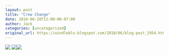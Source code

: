 ```yaml
---
layout: post
title: "Crew Change"
date: 2010-06-20T12:00:00-07:00
author: Jack
categories: [uncategorized]
original_url: https://windleblo.blogspot.com/2010/06/blog-post_2954.html
---
```


![](https://lh3.googleusercontent.com/blogger_img_proxy/AEn0k_u6xp03T8JLVDg4xjc9TPkytx30H0-Ra7gO1PS6--7sgm_Xv-8STmOLxVXZeHZOme5zU95cRPK5RP7lpUeZdtzG4G5y-UfuxsOk1guNtSOWpvofZQqh3JuQ-7aEBVaqGlzV8IjU2lSsjurchm42a3rX9AKZkomOP5rW3AtuPvXBan6iiwPdoOI4nAW1auuX1hXdAh5K6OV37z1OG8y7Y1QusjUx278SZiz9xpY9vWlX6vAYBRIu9NP5h2gzGzsP7c7e0iOHungOdn32GvJ8uHVISTwwwDrQvu1qJJEAigh3Xv8dzJSGpbQ=s0-d) [![](https://lh3.googleusercontent.com/blogger_img_proxy/AEn0k_tWOE50OZ-acHejOE5G1lMdgzZ-El9fWkAevV2kkH16tgiOrFi5dCB7T_e-aMwvkzoYZiq6u7Txyh8sMsRuBKmlVnXvW2bzfUujX3ZG4ZFZ70BO_52vV-bd=s0-d)](http://photobucket.com/redirect/album?showShareLB=1)[![](https://lh3.googleusercontent.com/blogger_img_proxy/AEn0k_uFziVRXUxV6V07QjJY4S2PwGTeeQOFpzHNJQc4MbwwGppXGOJ_7E29xKof9I3tVbfSRFMV0CnWS5d0ifpyKF4yo6v2LOL8TIw-ePBf0N1dFYKDNDLxigFD=s0-d)](http://s373.photobucket.com/albums/oo174/windleblo/Crew%20Change/)